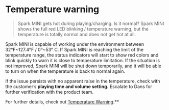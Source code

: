 # Temperature warning
> Spark MINI gets hot during playing/charging. Is it normal?
> Spark MINI shows the full red LED blinking / temperature warning, but the temperature is totally normal and does not get hot at all.

Spark MINI is capable of working under the environment between 32°F~127.4°F / 0°~53° C. If Spark MINI is reaching the limit of the temperature range, the status indicators will start to show red colors and blink quickly to warn it is close to temperature limitation. If the situation is not improved, Spark MINI will be shut down temporarily, and it will be able to turn on when the temperature is back to normal again.

If the issue persists with no apparent raise in the temperature, check with the customer’s **playing time and volume setting.** Escalate to Dans for further verification with the product team. 

For further details, check out [Temperature Warning](https://help.positivegrid.com/hc/en-us/articles/5987089294093-Temperature-Warning).**